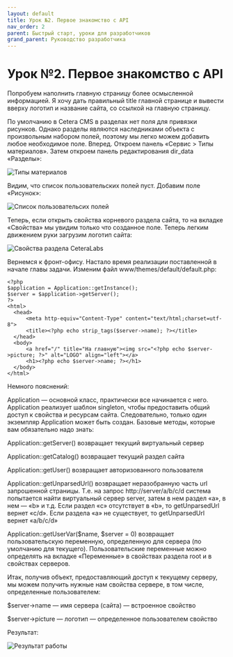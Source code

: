 ```yaml
---
layout: default
title: Урок №2. Первое знакомство с API
nav_order: 2
parent: Быстрый старт, уроки для разработчиков
grand_parent: Руководство разработчика
---
```


# Урок №2. Первое знакомство с API

Попробуем наполнить главную страницу более осмысленной информацией. Я хочу дать правильный title главной странице и вывести вверху логотип и название сайта, со ссылкой на главную страницу.

По умолчанию в Cetera CMS в разделах нет поля для привязки рисунков. Однако разделы являются наследниками объекта с произвольным набором полей, поэтому мы легко можем добавить любое необходимое поле. Вперед. Откроем панель «Сервис > Типы материалов». Затем откроем панель редактирования dir_data «Разделы»:

![Типы материалов]({{site.baseurl}}/images/pic3-1.png)

Видим, что список пользовательских полей пуст. Добавим поле «Рисунок»:

![Список пользовательсих полей]({{site.baseurl}}/images/pic4-1.png)

Теперь, если открыть свойства корневого раздела сайта, то на вкладке «Свойства» мы увидим только что созданное поле. Теперь легким движением руки загрузим логотип сайта:

![Свойства раздела CeteraLabs]({{site.baseurl}}/images/pic5.png)

Вернемся к фронт-офису. Настало время реализации поставленной в начале главы задачи. Изменим файл www/themes/default/default.php:

```
<?php
$application = Application::getInstance();
$server = $application->getServer();
?>
<html>
  <head>
      <meta http-equiv="Content-Type" content="text/html;charset=utf-8">
      <title><?php echo strip_tags($server->name); ?></title>
  </head>
  <body>
      <a href="/" title="На главную"><img src="<?php echo $server->picture; ?>" alt="LOGO" align="left"></a>
      <h1><?php echo $server->name; ?></h1>
  </body>
</html>
```

Немного пояснений:

Application — основной класс, практически все начинается с него. Application реализует шаблон singleton, чтобы предоставить общий доступ к свойства и ресурсам сайта. Следовательно, только один экземпляр Application может быть создан. Базовые методы, которые вам обязательно надо знать:

Application::getServer() возвращает текущий виртуальный сервер

Application::getCatalog() возвращает текущий раздел сайта

Application::getUser() возвращает авторизованного пользователя

Application::getUnparsedUrl() возвращает неразобранную часть url запрошенной страницы. Т.е. на запрос http://server/a/b/c/d система попытается найти виртуальный сервер server, затем в нем раздел «a», в нем — «b» и т.д. Если раздел «с» отсутствует в «b», то getUnparsedUrl вернет «c/d». Если раздела «a» не существует, то getUnparsedUrl вернет «a/b/c/d»

Application::getUserVar($name, $server = 0) возвращает пользовательскую переменную, определенную для сервера (по умолчанию для текущего). Пользовательские переменные можно определять на вкладке «Переменные» в свойствах раздела root и в свойствах серверов.

Итак, получив объект, предоставляющий доступ к текущему серверу, мы можем получить нужные нам свойства сервере, в том числе, определенные пользователем:

$server→name — имя сервера (сайта) — встроенное свойство

$server→picture — логотип — определенное пользователем свойство

Результат:

![Результат работы]({{site.baseurl}}/images/pic6.png)